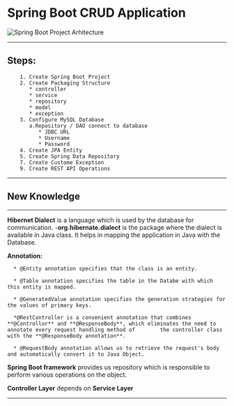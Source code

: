 # Spring Boot CRUD Application 

![Spring Boot Project Arhitecture](https://user-images.githubusercontent.com/49694359/146692210-bbed65a8-44c4-4769-927c-2ec707b41542.JPG)
***


## Steps:
        1. Create Spring Boot Project        
        2. Create Packaging Structure
           * controller
           * service
           * repository
           * model
           * exception
        3. Configure MySQL Database
           a.Repository / DAO connect to database
              * JDBC URL
              * Username
              * Password
        4. Create JPA Entity
        5. Create Spring Data Repository
        7. Create Custome Exception
        9. Create REST API Operations
***
   
   
 ## New Knowledge
  ***
  **Hibernet Dialect** is a language which is used by the database for communication.
        -**org.hibernate.dialect** is the package where the dialect is available in Java class. It helps in mapping the application in Java with the Database.
  
  **Annotation:** 
  
      * @Entity annotation specifies that the class is an entity.
      
      * @Table annotation specifies the table in the Databe with which this entity is mapped.
      
      * @GeneratedValue annotation specifies the generation strategies for the values of primary keys.
      
      *@RestController is a convenient annotation that combines **@Controllor** and **@ResponseBody**, which eliminates the need to annotate every request handling method of        the controller class with the **@ResponseBody annotation**.
      
      * @RequestBody annotation allows us to retrieve the request's body and automatically convert it to Java Object.
        
  **Spring Boot framework** provides us repository which is responsible to perform various operations on the object.
 
  **Controller Layer** depends on **Service Layer**
***
